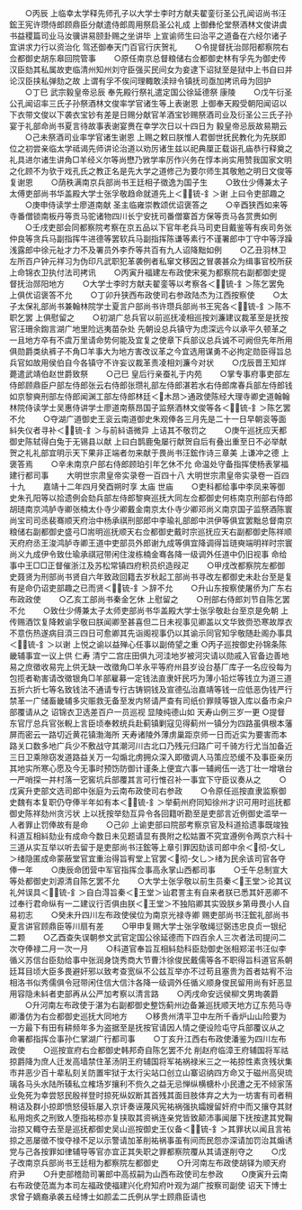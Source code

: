 <!-- { "loadSidebar": true } -->
　　○丙辰  上临幸太学释先师孔子以大学士李时方献夫翟銮衍圣公孔闻诏尚书汪鋐王宪许瓒侍郎顾鼎臣分献遣侍郎周用祭启圣公礼成  上御彝伦堂祭酒林文俊讲虞书益稷篇司业马汝骥讲易颐卦赐之坐讲毕  上宣谕师生曰治平之道备在六经尔诸子宜讲求力行以资治化  驾还御奉天门百官行庆贺礼
　　○令提督抚治郧阳都察院右佥都御史胡东皋回院管事
　　○原任南京总督粮储右佥都御史林有孚先为御史传汉臣劾其私属故吏临清州知州刘守臣强买民间女为妾逮下诏狱至是狱中上书自曰并论汉臣挟私弹劾之故  上谓有孚不俟问理輙敢渎辩令镇抚司亟加拷讯毋为回护
　　○丁巳  武宗毅皇帝忌辰  奉先殿行祭礼遣定国公徐延德祭  康陵
　　○戊午衍圣公孔闻诏率三氏子孙祭酒林文俊率学官诸生等上表谢恩  上御奉天殿受朝阳闻诏以下衣带文俊以下袭衣宝钞有差是日赐分献官羊酒宝钞赐祭酒司业及衍圣公三氏子孙宴于礼部命尚书夏言待故事表谢宴赉在幸学次日以十四日为  毅皇帝忌辰故易期云
　　○己未祭酒司业率学官诸生谢恩  上赐之敕曰朕惟人君御世抚民教化为先朕即位之初尝亲临太学祗谒先师讲论治道以劝厉诸生兹以祀典厘正载诣孔庙恭行释奠之礼具进尔诸生讲角□羊经义尔等尚懋乃敩学率厉作兴务在惇本尚实用赞我国家文明之化顾不为欤于戏孔氏之教正名是先大学之道修己为要尔师生其敬勉之明日文俊等复谢恩
　　○荫秩满南京兵部尚书王廷相子徵逸为国子生
　　○致仕少傅兼太子太傅吏部尚书华盖殿大学士张孚敬趋命就道先上＜锍-釒＞谢  上曰令吏部趣之
　　○庚申侍读学士廖道南献  圣主临雍崇教颂优诏褒答之
　　○辛酉狭西如来等寺番僧锁南板丹等贡马驼诸物四川长宁安抚司番僧寨首方保等贡马各赏赉如例
　　○壬戌吏部会同都察院考察在京五品以下官年老兵马司吏目戴鉴等有疾司务张仲良等贪兵马副指挥牛进德等罢软兵马副指挥陈谦等素行不谨署郎中丁守中等浮躁浅露郎中徐元祉才力不及署员外李乔等共百有九人诏降黜如例
　　○乙丑羽林卫左所百户钟元祥习为伪印凡武职犯革袭例者私窜文移因之冒袭甚众为缉事官校所获  上命锦衣卫执付法司拷讯
　　○丙寅升福建左布政使宋冕为都察院右副都御史提督抚治郧阳地方
　　○大学士李时方献夫翟銮等以考察各＜锍-釒＞陈乞罢免  上俱优诏褒答不允
　　○丁卯升狭西布政使司右参政陆杰为江西按察使
　　○太子太保礼部尚书兼翰林院学士夏言户部尚书许瓒兵部尚书王宪各＜锍-釒＞陈不职乞罢  上俱慰留之
　　○初湖广总兵官以前巡抚凌相巡按刘濂建议裁革至是抚按官汪珊余鍧言湖广地里险远夷苗杂处  先朝设总兵镇守为虑深远今以承平久顿革之一且地方卒有不虞万里请命势何能及宜复之使章下兵部议总兵诚不可阙但先年所用俱勋爵类纨裤子不角□羊事大为地方害改议革之今宜选用谋勇不必拘定勋臣得旨总兵官如故用侯伯自今各镇守不许妄议裁革责凌相刘濂今对状
　　○戊辰晋王知烊薨遣武靖伯赵世爵致祭
　　○己巳  皇后行亲蚕礼于内苑
　　○掌专事府事吏部左侍郎顾鼎臣户部左侍郎张云右侍郎张瓒礼部左侍郎湛若水右侍郎席春兵部左侍郎钱如京黎奭刑部左侍郎闻渊工部左侍郎林廷＜木昂＞通政使陈经大理寺卿史道翰翰林院侍读学士吴惠侍讲学士廖道南蔡昂国子监祭酒林文俊等各＜锍-釒＞陈乞罢不允
　　○夺湖广道御史王衮云南道御史朱观俸各三月先是二十一日早朝衮等面紏失仪者寻补＜锍-釒＞与前紏语微异  上诘其不敬罚之
　　○庚午巡抚应天都御史陈轼得白兔于无锡县以献  上曰白鹊鹿兔屡行献贺自后有叠出重至日不必举献贺之礼礼部宜明示天下果非正端者勿来献于畏尚书汪鋐作诗三章美  上谦冲之德  上褒答焉
　　○辛未南京户部右侍郎顾珀引年乞休不允  命温处守备指挥使杨表掌福建行都司事
　　大明世宗肃皇帝实录卷一百四十八
大明世宗肃皇帝实录卷一百四十九
　　嘉靖十二年四月癸酉朔时享  太庙  世庙
　　○吏科都给事中李凤来等御史朱孔阳等以拾遗例会劾兵部左侍郎黎奭巡抚大同左佥都御史何栋南京刑部右侍郎胡琏南京鸿胪寺卿张楠太仆寺少卿戴金南京太仆寺少卿邓尚义南京国子监祭酒陈寰尚宝司司丞裴骞顺天府治中杨承祺刑部郎中李瑜礼部郎中洪伊等俱宜罢黜总督南京粮储右副都御史盛弓□耑明巡抚顺天右佥都御史戴时宗巡抚应天右副都御史陈祥顺天府府丞王浚鸿胪寺卿王道中吏部员外郎谢九成等俱宜降调得旨琏奭端明祥时宗寰尚义九成伊令致仕瑜承祺冠带闲住浚栋楠金骞各降一级调外任道中仍旧视事  命给事中王□□正督催浙江及苏松常镇四府积员织造叚疋
　　○甲戌改都察院左都御史聂贤为刑部尚书贤自六年致政回籍去岁秋起工部尚书寻改左都御史未赴台至是复有是命仍诏吏部趣之已而贤＜锍-釒＞辞不允
　　○升山东按察使屠侨为广东右布政政使
　　○乙亥工部尚书秦金乞休  上慰留之
　　○刑部右侍郎刘节自陈乞罢不允
　　○致仕少傅兼太子太师吏部尚书华盖殿大学士张孚敬赴台至京是免朝  上传赐酒饮复降敕谕孚敬曰朕闻卿至甚喜但二日未视事见卿盖以文华致赍恐寒故厚衣不意伤热遂病目湏三四日可愈卿其先诣阁视事仍以其谕示同官知孚敬随赴阁办事具＜锍-釒＞以谢  上悦之谕以益殚心任事以副倚望之重
○丙子巡按御史孙锦条陈畿辅事宜一议上供  仁寿  清宁二宫庄田俱九河洼地岁被河灾请以勋戚入官备边善地易之庶徵收易完上供无缺一改徵角□羊永平等府州县岁设台基厂库子一名应役每为包揽者勒害请改徵银角□羊部雇募一定钱法直隶奸民巧为薄小铅烂等钱立为道三道五折六折七等名致钱法不通请专行古铸铜钱及宣德弘治嘉靖等钱一应低恶伪钱严行禁革一广储畜畿辅多灾赈救无备至发内帑请严查有司纸价罪赎等银入库以备市籴户部覆请从之  诏锦衣卫选差百户一员巡视  显陵纯德山如  天寿山例三岁一更
○提督东官厅总兵官张輗上言臣顷奉敕统兵赴蓟镇剿寇见得蓟州一镇分为四路虽俱根本藩屏而密云一路切近黄花镇渤海所  天寿诸陵外薄虏巢距京师一日而近实为要害而本路关口数多地广兵少不敷战守其潮河川古北口乃残元归路广可千骑方行尤当加备近三日卫乘隙窃发道路益关万一勾煽北虏拥众深入即徵调人马策应恐缓不及事臣亲历其地实所寒心愿及今无事时预饬防御计谨条上便宜六事一辅阙伍一选丁壮一增墩台一严哨探一并村落一穵窖坑兵部覆其言可行惟召补一事宜下守臣议奏从之
　　○戊寅升吏部文选司郎中张庭为云南布政使司右参政
　　○令原任巡按直隶监察御史魏有本复职仍夺俸半年如有本＜锍-釒＞举蓟州府同知徐州才识可用时巡抚都御史陈祥劾州贪污状  上以抚按举劾互异令各回籍听勘至是吏部言近例御史滥举一人者罪止罚俸故有是命
　　○己卯  上谕吏部曰院部考察京官及科道拾遗事既竣独科道互相紏劾业有成命今数日未见题请显有畏附之松姑置不究宜遵例令两京六科十三道从实互举以听去留于是吏部尚书汪鋐等上章引罪因劾该司郎中余＜彻-攵乚＞绪隐匿成命蒙蔽堂官宜重治得旨宥堂上官罢＜彻-攵乚＞绪为民余该司官各夺俸一年
　　○庚辰命团营中军官指挥佥事高永掌山西都司事
　　○壬午总制宣大等处都御史刘源清自陈乞罢不允
　　○大学士张孚敬以前生员秦＜王堂＞论其议礼舛误具＜锍-釒＞自白淂旨秦＜王堂＞讪君詈主有自来者朕已悉其奸恶卿不过奉行君命纵有一二建议行否俱由朕＜王堂＞不独陷卿其实毁朕乡第毋畏小人自易初志
　　○癸未升四川左布政使侯位为南京光禄寺卿  赐吏部尚书汪鋐礼部尚书夏言讲官顾鼎臣等川扇有差
　　○甲申复赐大学士张孚敬绳愆弼违忠良贞一银纪二颗
　　○乙酉查失误朝参文武官定国公徐延德而下四百余人三次者法司提问二次夺俸禄二月一次一月
　　○科道官奉旨互相紏劾科臣劾御史张相郑渃书汪似李循义苏信台臣劾给事中张润身饶秀商大节曹汴徐俊民戴儒等各不职得旨科道官系朝廷耳目顷大臣多畏避奸邪以致考查宽纵不公兹互举亦不过苟且塞贵为首者姑宥不治相洛书似秀儒俱令冠带闲住信大信汴各降一级调外任循义顺身俊民留用尚有奸恶显用容隐未紏者吏部再从公严加考察以清言路
　　○丙戌命安远侯柳文男珣袭爵
　　○升河南左布政使于湛为右副都御史整饬蓟州边备兼巡抚顺天地方辽东苑马寺卿潘仿为右佥都御史巡抚大同地方
　　○移贵州清平卫中左所千香炉山山险要为一方最下有田有耕频年多为盗据至是抚按官请因人情之便设险屯守兵部覆议从之  命署都指挥佥事孙仁掌湖广行都司事
　　○丁亥升江西右布政使潘鉴为四川左布政使
　　○巡按宣府右佥都御史韩邦奇自陈乞罢不允
削赵府临漳王府辅国将军祜掠爵降为庶人迁发高墙禁住革汤阴王府辅国将军祐祸禄米三之一祐掠性素贪残状集市井恶少百十辈私刻关防置牢狱于太行尖站口创立山寨诏纳四方命又于磁州高臾琉璃各马头水陆所辏私立榷场岁攘利不赀久之益无忌惮纵横榶朴小民遭之无不倾家荡业免死为幸尝怒民殷祥登时掠死纵奴断其首残其面目肢体弃之大为一坊害有司者稍稍诘及群小掠即愤怒侵轹屡入京讦奏诬蔑风宪祐祸强执孀嫂留奸府中而又攘夺其财私用炮炙之刑致人堕指祐椋亦复挟取其资祸连亲党皆致颠沛事闻屡下抚按逮其党鞠治掠又輙夺去至是巡抚都御史吴山巡按御史王仪备＜锍-釒＞其罪状以闻且言祐掠之恶屡徵不悛夺禄不足以示警请加革削祐祸事虽有间而民怨亦深请加罚治其煽诱党与己各按罪如律辅导等官亦宜正其失职之罪都察院覆从其请遂削夺之
　　○戊子改南京兵部尚书王廷相为都察院左都御史
　　○升河南左布政使胡铎为顺天府府尹
　　○升吏部稽勋司署郎中高叔嗣为山西布政使司左参政
　　○庚寅升云南右布政使范嵩为本司左福政使福建兴化府知府叶观为湖广按察司副使  诏天下博士求曾子嫡裔承袭五经博士如颜孟二氏例从学士顾鼎臣请也
